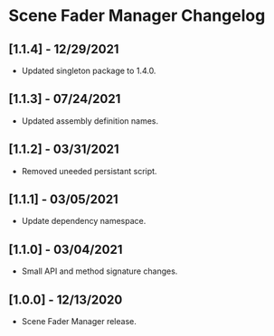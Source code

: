 # Scene Fader Manager Changelog

## [1.1.4] - 12/29/2021
- Updated singleton package to 1.4.0.

## [1.1.3] - 07/24/2021
- Updated assembly definition names.

## [1.1.2] - 03/31/2021
- Removed uneeded persistant script.

## [1.1.1] - 03/05/2021
- Update dependency namespace.

## [1.1.0] - 03/04/2021
- Small API and method signature changes.

## [1.0.0] - 12/13/2020
- Scene Fader Manager release.
